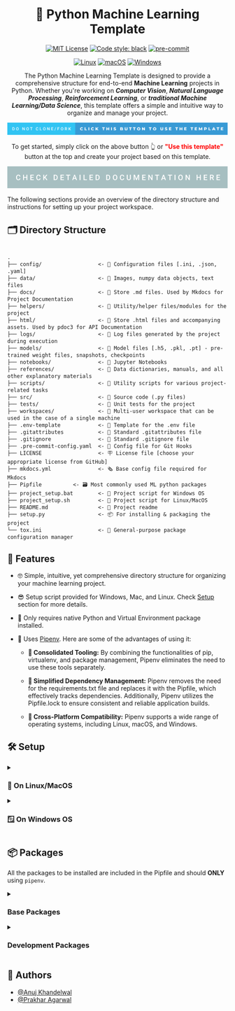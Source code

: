 
<div align="center">

# 🐍 Python Machine Learning Template 

[![MIT License](https://img.shields.io/badge/License-MIT-green.svg?style=flat-square)](https://choosealicense.com/licenses/mit/)
[![Code style: black](https://img.shields.io/badge/code%20style-black-000000.svg?style=flat-square)](https://github.com/psf/black)
[![pre-commit](https://img.shields.io/badge/pre--commit-enabled-brightgreen?style=flat-square&logo=pre-commit&logoColor=white)](https://github.com/pre-commit/pre-commit)

[![Linux](https://img.shields.io/badge/Linux-yellow?style=flat-square&logo=linux)]()
[![macOS](https://img.shields.io/badge/MacOS-inactive?style=flat-square&logo=macos)]()
[![Windows](https://img.shields.io/badge/Windows-blue?style=flat-square&logo=windows11)]()


The Python Machine Learning Template is designed to provide a comprehensive structure for end-to-end **Machine Learning** projects in Python. Whether you're working on ***Computer Vision***, ***Natural Language Processing***, ***Reinforcement Learning***, or ***traditional Machine Learning/Data Science***, this template offers a simple and intuitive way to organize and manage your project.


<a href="https://github.com/anujonthemove/Python-Machine-Learning-Template/generate"><img src="https://raw.githubusercontent.com/anujonthemove/Python-Machine-Learning-Template/main/.assets/images/do-not-clone_fork-click-this-button-to-use-the-template.svg" alt="click this button to use the template"></a>

To get started, simply click on the above button 👆 or <b><font color="red">"Use this template"</font></b> button at the top and create your project based on this template. 

<a href="https://www.anujonthemove.com/The-Template-Project/"><img src="https://raw.githubusercontent.com/anujonthemove/Python-Machine-Learning-Template/main/.assets/images/check-detailed-documentation-here.svg" alt="check detailed documentation here"></a>

</div>

The following sections provide an overview of the directory structure and instructions for setting up your project workspace.

## 🗂️ Directory Structure

```

.
├── config/                  <- 📂 Configuration files [.ini, .json, .yaml]
├── data/                    <- 📂 Images, numpy data objects, text files
├── docs/                    <- 📂 Store .md files. Used by Mkdocs for Project Documentation
├── helpers/                 <- 📂 Utility/helper files/modules for the project
├── html/                    <- 📂 Store .html files and accompanying assets. Used by pdoc3 for API Documentation
├── logs/                    <- 📂 Log files generated by the project during execution
├── models/                  <- 📂 Model files [.h5, .pkl, .pt] - pre-trained weight files, snapshots, checkpoints
├── notebooks/               <- 📂 Jupyter Notebooks
├── references/              <- 📂 Data dictionaries, manuals, and all other explanatory materials
├── scripts/                 <- 📂 Utility scripts for various project-related tasks
├── src/                     <- 📂 Source code (.py files)
├── tests/                   <- 📂 Unit tests for the project
├── workspaces/              <- 📂 Multi-user workspace that can be used in the case of a single machine
├── .env-template            <- 🔧 Template for the .env file
├── .gitattributes           <- 🔧 Standard .gitattributes file
├── .gitignore               <- 📛 Standard .gitignore file
├── .pre-commit-config.yaml  <- 🔧 Config file for Git Hooks
├── LICENSE                  <- 🪧 License file [choose your appropriate license from GitHub]
├── mkdocs.yml               <- 🗞️ Base config file required for Mkdocs
├── Pipfile		     <- 🗃️ Most commonly used ML python packages
├── project_setup.bat        <- 📜 Project script for Windows OS
├── project_setup.sh         <- 📜 Project script for Linux/MacOS
├── README.md                <- 📝 Project readme
├── setup.py                 <- 📦️ For installing & packaging the project
└── tox.ini                  <- 🔧 General-purpose package configuration manager

```

## 🚀 Features

* 🤓 Simple, intuitive, yet comprehensive directory structure for organizing your machine learning project.

* 😎 Setup script provided for Windows, Mac, and Linux.  Check [Setup](#%EF%B8%8F-setup) section for more details.

* 🤗 Only requires native Python and Virtual Environment package installed.

* 🤩 Uses [Pipenv](https://pipenv.pypa.io/en/latest/#). Here are some of the advantages of using it:

   * **💪 Consolidated Tooling:** By combining the functionalities of pip, virtualenv, and package management, Pipenv eliminates the need to use these tools separately.  

	* **🤌 Simplified Dependency Management:** Pipenv removes the need for the requirements.txt file and replaces it with the Pipfile, which effectively tracks dependencies. Additionally, Pipenv utilizes the Pipfile.lock to ensure consistent and reliable application builds.

	* **🤟 Cross-Platform Compatibility:** Pipenv supports a wide range of operating systems, including Linux, macOS, and Windows. 


## 🛠️ Setup

<details>
<summary><h3> 🐧 On Linux/MacOS </h3></summary>

### 🧑‍💻 Steps:

   1. Open terminal and navigate to your project directory.

   2. Run the `project_setup.sh` script using the following commands:

      ```
      source project_setup.sh [OPTIONS]
      ```

      Replace [OPTIONS] with any combination of the following options:

      * `--install`: **Required argument**. If nothing is passed, a help message is displayed.
      
      * `--install-dev`: Optional argument. Pass this flag along with `--install` flag to install development packages.
      
      * `--use-proxy`: Optional argument. This flag enables installation of python packages behind proxy. Check Using .env section for proxy configuration.
      
      * `--clear-readme`: Optional argument. Clear README.md file after setting up the project.
         * 📣 ***Caution: Use this only when you are setting up the project for the first time.***

      * `--remove-cache`: Optional argument. Removes `pip` and `pipenv` cache files.
         * 💡 ***Use this to clear cache files generated during package installation***

      * `--help`: Display the help message.

      <details>
         <summary> <h4> Command usage </h4> </summary>
         You can run the setup script with multiple options like this:

         * Install base packages

         ```
         source project_setup.sh --install
         ```

         * Install base packages behind proxy

         ```
         source project_setup.sh --install --use-proxy
         ```

         * Install development packages:

         ```
         source project_setup.sh --install --install-dev
         ```

         * Install development packages behind proxy:

         ```
         source project_setup.sh --install --install-dev --use-proxy
         ```

         * Replace contents of the README.md with the name of your project:

         ```
         source project_setup.sh --clear-readme
         ``` 
         
         * Remove `pip` and `pipenv` cache from your system:
         ```
         source project_setup.sh --remove-cache
         ``` 

      </details>


   #### 📝 Important Note 
   *  ✅ To ensure a conflict-free environment setup, it is strongly recommended to always run the `project_setup.sh` script to create a virtual environment for your project.
   
   *  ❗You should run the script **ONLY** using the `source` command to ensure that the virtual environment `.venv` is automatically activated at the end of setup in the current shell session.


</details>


<details>
<summary><h3> 🪟 On Windows OS</h3></summary>

### 🧑‍💻 Steps:

   1. Open CMD and navigate to your project directory.

   2. Run the `project_setup.bat` script using the following commands:

      ```
      project_setup.bat [OPTIONS]
      ```

      Replace [OPTIONS] with any combination of the following options:

      * `--install`: **Required argument**. If nothing is passed, a help message is displayed.
      
      * `--install-dev`: Optional argument. Pass this flag along with `--install` flag to install development packages.
      
      * `--use-proxy`: Optional argument. This flag enables installation of python packages behind proxy. Check Using .env section for proxy configuration.
      
      * `--clear-readme`: Optional argument. Clear README.md file after setting up the project.
         * 📣 ***Caution: Use this only when you are setting up the project for the first time.***

      * `--remove-cache`: Optional argument. Removes `pip` and `pipenv` cache files.
         * 💡 ***Use this to clear cache files generated during package installation***

      * `--help`: Display the help message.

      <details>
         <summary> <h4> Command usage </h4> </summary>
         You can run the setup script with multiple options like this:

         * Install base packages

         ```
         project_setup.bat --install
         ```

         * Install base packages behind proxy

         ```
         project_setup.bat --install --use-proxy
         ```

         * Install development packages:

         ```
         project_setup.bat --install --install-dev
         ```

         * Install development packages behind proxy:

         ```
         project_setup.bat --install --install-dev --use-proxy
         ```

         * Replace contents of the README.md with the name of your project:

         ```
         project_setup.bat --clear-readme
         ``` 
         
         * Remove `pip` and `pipenv` cache from your system:
         ```
         project_setup.bat --remove-cache
         ``` 

      </details>


   #### 📝 Important Note 
   *  ✅ To ensure a conflict-free environment setup, it is strongly recommended to always run the `project_setup.bat` script to create a virtual environment for your project.
   
   *  ❗For security reasons, organizations may prevent running .bat scripts on PowerShell. You should run the script **ONLY** on Command Prompt (CMD) to ensure that everything runs without any errors.

   *  ⛔ Ideally, you should see a `.venv` virtual environment already activated in the Command Prompt (CMD). However, if it's not activated, please follow these steps to activate it before installing any package using `pipenv`:

      1. Open the Command Prompt (CMD).
      2. Navigate to the project directory.
      3. Activate the virtual environment by running the following command:

         `.venv\Scripts\Activate`

         This command will activate the virtual environment and change your prompt to indicate that you're now working within it.

      4. You can now proceed with installing packages using `pipenv` or running other commands within the activated virtual environment.

   * For Windows users, it's important to note that proxy settings made through editing the environment variables `$HTTP_PROXY` and `$HTTPS_PROXY` require elevated permissions.

   * To simplify handling proxy url for every pip install, you can now utilize `Pipenv`. Pipenv automatically reads the environment variables and incorporates them into your project.

</details>


## 📦 Packages
All the packages to be installed are included in the Pipfile and should **ONLY** using `pipenv`.

<details> 
<summary> <h3> Base Packages </h3> </summary>

```
* numpy           <- for numerical computing and scientific computing
* scipy           <- mathematical algorithms and convenience functions built on the NumPy
* pandas          <- for data manipulation and analysis
* matplotlib      <- plotting library
* seaborn         <- data visualization library for drawing informative statistical graphics.
* scikit-learn    <- machine learning library 
* jupyter         <- web-based interactive computing platform
* jupyter-server  <- backend for Jupyter notebooks. Required when running notebooks in VS Code
* ipykernel       <- interactive Python shell. Required when running notebooks in VS Code
* ipython         <- provides a powerful interactive shell and a kernel for Jupyter
```
</details>
 
<details> 
<summary> <h3> Development Packages </h3> </summary>


```
* isort                        <- sorts imports in a python file
* python-decouple              <- Reads configuration/settings from .env, system environment variables 
* flake8                       <- Code linter (format checker)
* flake8-tabs                  <- Tab (and Spaces) Style Checker for flake8
* black                        <- Code formatter
* mypy                         <- Static type checker
* pre-commit                   <- A framework for managing and maintaining multi-language pre-commit hooks.
* pdoc3                        <- Generate API documentation for Python projects
* mkdocs                       <- Generate Project documentation for Python projects
```
</details>

## 👥 Authors

- [@Anuj Khandelwal](https://www.github.com/anujonthemove)
- [@Prakhar Agarwal](https://github.com/prakhar19)
